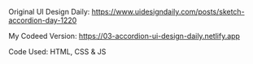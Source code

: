 Original UI Design Daily: https://www.uidesigndaily.com/posts/sketch-accordion-day-1220

My Codeed Version: https://03-accordion-ui-design-daily.netlify.app

Code Used: HTML, CSS & JS

